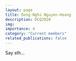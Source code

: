 ```yaml
---
layout: page
title: Dong-Nghi Nguyen-Hoang
description: DCQ2020
img:
importance: 4
category: "Current members"
related_publications: false
---
```


<!-- <div class="row">
    <div class="col-sm-2"></div>
    <div class="col-sm mt-3 mt-md-0">
        {% include figure.liquid loading="eager" path=page.img title=page.title class="img-fluid rounded z-depth-1" caption=page.title %}
    </div>
    <div class="col-sm-2"></div>
</div> -->

Say sth...

<!-- <a href="mailto:long.tieu_phan@uni-leipzig.de" title="email"><i class="fa-solid fa-envelope"></i> long.tieu_phan@uni-leipzig.de</a>

<a href="https://github.com/TieuLongPhan" title="GitHub"><i class="fa-brands fa-github"></i> TieuLongPhan</a>

<a href="https://www.linkedin.com/in/tieu-long-phan-b225331a5/" title="LinkedIn"><i class="fa-brands fa-linkedin"></i> tieu-long-phan-b225331a5</a>

<a href="https://orcid.org/0000-0002-3532-2064" title="ORCID"><i class="ai ai-orcid"></i> 0000-0002-3532-2064</a> -->
